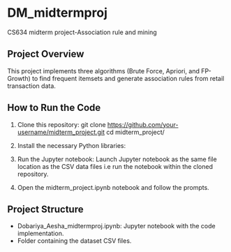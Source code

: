 # DM_midtermproj
CS634 midterm project-Association rule and mining

## Project Overview
This project implements three algorithms (Brute Force, Apriori, and FP-Growth) to find frequent itemsets and generate association rules from retail transaction data.

## How to Run the Code
1. Clone this repository:
git clone https://github.com/your-username/midterm_project.git cd midterm_project/

2. Install the necessary Python libraries:

3. Run the Jupyter notebook: Launch Jupyter notebook as the same file location as the CSV data files i.e run the notebook within the cloned repository.


4. Open the midterm_project.ipynb notebook and follow the prompts.

## Project Structure
- Dobariya_Aesha_midtermproj.ipynb: Jupyter notebook with the code implementation.
- Folder containing the dataset CSV files.

